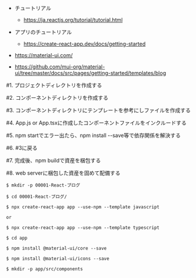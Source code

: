 - チュートリアル

  - https://ja.reactjs.org/tutorial/tutorial.html

- アプリのチュートリアル

  - https://create-react-app.dev/docs/getting-started

- https://material-ui.com/

- https://github.com/mui-org/material-ui/tree/master/docs/src/pages/getting-started/templates/blog

#1. プロジェクトディレクトリを作成する

#2. コンポーネントディレクトリを作成する

#3. コンポーネントディレクトリにテンプレートを参考にしファイルを作成する

#4. App.js or App.tsxに作成したコンポーネントファイルをインクルードする

#5. npm startでエラー出たら、npm install --save等で依存関係を解決する

#6. #3に戻る

#7. 完成後、npm buildで資産を梱包する

#8. web serverに梱包した資産を固めて配備する

```
$ mkdir -p 00001-React-ブログ

$ cd 00001-React-ブログ/

$ npx create-react-app app --use-npm --template javascript

or

$ npx create-react-app app --use-npm --template typescript

$ cd app

$ npm install @material-ui/core --save

$ npm install @material-ui/icons --save

$ mkdir -p app/src/components
```
